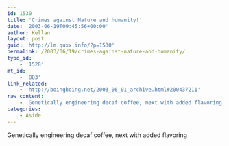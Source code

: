 ```yaml
---
id: 1530
title: 'Crimes against Nature and humanity!'
date: '2003-06-19T09:45:56+00:00'
author: Kellan
layout: post
guid: 'http://lm.quxx.info/?p=1530'
permalink: /2003/06/19/crimes-against-nature-and-humanity/
typo_id:
    - '1528'
mt_id:
    - '883'
link_related:
    - 'http://boingboing.net/2003_06_01_archive.html#200437211'
raw_content:
    - 'Genetically engineering decaf coffee, next with added flavoring'
categories:
    - Aside
---
```


Genetically engineering decaf coffee, next with added flavoring